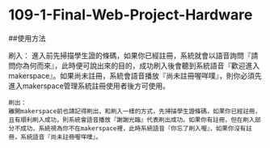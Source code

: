 # 109-1-Final-Web-Project-Hardware

##使用方法

  刷入：
    進入前先掃描學生證的條碼，如果你已經註冊，系統就會以語音詢問『請問你為何而來』，此時便可說出來的目的，成功刷入後會聽到系統語音『歡迎進入makerspace』。如果尚未註冊，系統會語音播放『尚未註冊喔咩噗』，則你必須先進入makerspace管理系統註冊使用者後方可使用。

	刷出：
    離開makerspace前也請記得刷出，和刷入一樣的方式，先掃描學生證條碼，如果你已經註冊，且有順利刷入成功，則系統會語音播放『謝謝光臨』代表刷出成功。如果你有註冊，但在刷入部分不成功，系統視為你不在makerspace裡，此時系統語音『你忘了刷入喔』，如果你沒有註冊，系統語音『尚未註冊喔咩噗』。

